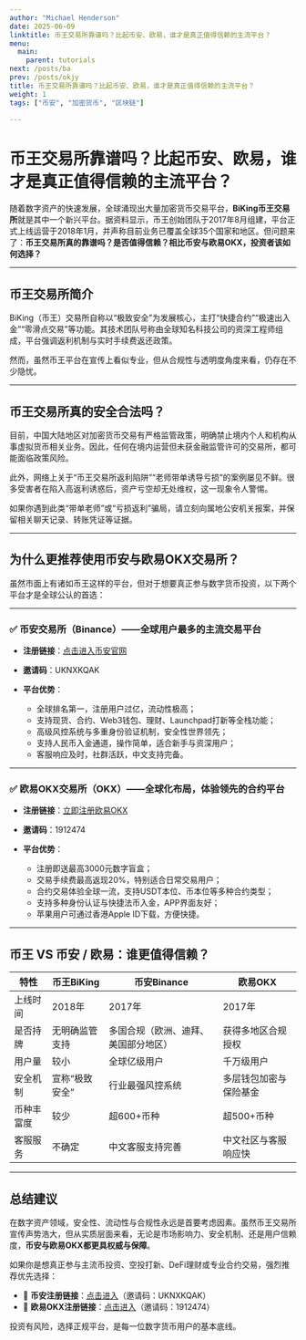 ```yaml
---
author: "Michael Henderson"
date: 2025-06-09
linktitle: 币王交易所靠谱吗？比起币安、欧易，谁才是真正值得信赖的主流平台？
menu:
  main:
    parent: tutorials
next: /posts/ba
prev: /posts/okjy
title: 币王交易所靠谱吗？比起币安、欧易，谁才是真正值得信赖的主流平台？
weight: 1
tags: ["币安", "加密货币", "区块链"]

---
```


# 币王交易所靠谱吗？比起币安、欧易，谁才是真正值得信赖的主流平台？

随着数字资产的快速发展，全球涌现出大量加密货币交易平台，**BiKing币王交易所**就是其中一个新兴平台。据资料显示，币王创始团队于2017年8月组建，平台正式上线运营于2018年1月，并声称目前业务已覆盖全球35个国家和地区。但问题来了：**币王交易所真的靠谱吗？是否值得信赖？相比币安与欧易OKX，投资者该如何选择？**

---

## 币王交易所简介

BiKing（币王）交易所自称以“极致安全”为发展核心，主打“快捷合约”“极速出入金”“零滑点交易”等功能。其技术团队号称由全球知名科技公司的资深工程师组成，平台强调返利机制与实时手续费返还政策。

然而，虽然币王平台在宣传上看似专业，但从合规性与透明度角度来看，仍存在不少隐忧。

---

## 币王交易所真的安全合法吗？

目前，中国大陆地区对加密货币交易有严格监管政策，明确禁止境内个人和机构从事虚拟货币相关业务。因此，任何在境内运营但未获金融监管许可的交易所，都可能面临政策风险。

此外，网络上关于“币王交易所返利陷阱”“老师带单诱导亏损”的案例屡见不鲜。很多受害者在陷入高返利诱惑后，资产亏空却无处维权，这一现象令人警惕。

如果你遇到此类“带单老师”或“亏损返利”骗局，请立刻向属地公安机关报案，并保留相关聊天记录、转账凭证等证据。

---

## 为什么更推荐使用**币安**与**欧易OKX**交易所？

虽然市面上有诸如币王这样的平台，但对于想要真正参与数字货币投资，以下两个平台才是全球公认的首选：

---

### ✅ **币安交易所（Binance）——全球用户最多的主流交易平台**

* **注册链接**：[点击进入币安官网](https://www.marketwebb.club/join?ref=UKNXKQAK)
* **邀请码**：UKNXKQAK
* **平台优势**：

  * 全球排名第一，注册用户过亿，流动性极高；
  * 支持现货、合约、Web3钱包、理财、Launchpad打新等全栈功能；
  * 高级风控系统与多重身份验证机制，安全性世界领先；
  * 支持人民币入金通道，操作简单，适合新手与资深用户；
  * 客服响应及时，社群活跃，中文支持完备。

---

### ✅ **欧易OKX交易所（OKX）——全球化布局，体验领先的合约平台**

* **注册链接**：[立即注册欧易OKX](https://okx.com/join/1912474)
* **邀请码**：1912474
* **平台优势**：

  * 注册即送最高3000元数字盲盒；
  * 交易手续费最高返现20%，特别适合日常交易用户；
  * 合约交易体验全球一流，支持USDT本位、币本位等多种合约类型；
  * 支持多种身份认证与快捷法币入金，APP界面友好；
  * 苹果用户可通过香港Apple ID下载，方便快捷。

---

## 币王 VS 币安 / 欧易：谁更值得信赖？

| 特性    | 币王BiKing | 币安Binance          | 欧易OKX       |
| ----- | -------- | ------------------ | ----------- |
| 上线时间  | 2018年    | 2017年              | 2017年       |
| 是否持牌  | 无明确监管支持  | 多国合规（欧洲、迪拜、美国部分地区） | 获得多地区合规授权   |
| 用户量   | 较小       | 全球亿级用户             | 千万级用户       |
| 安全机制  | 宣称“极致安全” | 行业最强风控系统           | 多层钱包加密与保险基金 |
| 币种丰富度 | 较少       | 超600+币种            | 超500+币种     |
| 客服服务  | 不确定      | 中文客服支持完善           | 中文社区与客服响应快  |

---

## 总结建议

在数字资产领域，安全性、流动性与合规性永远是首要考虑因素。虽然币王交易所宣传声势浩大，但从实质层面来看，无论是市场影响力、安全机制、还是用户信赖度，**币安与欧易OKX都更具权威与保障**。

如果你是想真正参与主流币投资、空投打新、DeFi理财或专业合约交易，强烈推荐优先选择：

* 🎯 **币安注册链接**：[点击进入](https://www.marketwebb.club/join?ref=UKNXKQAK)（邀请码：UKNXKQAK）
* 🎯 **欧易OKX注册链接**：[点击进入](https://okx.com/join/1912474)（邀请码：1912474）

投资有风险，选择正规平台，是每一位数字货币用户的基本底线。

